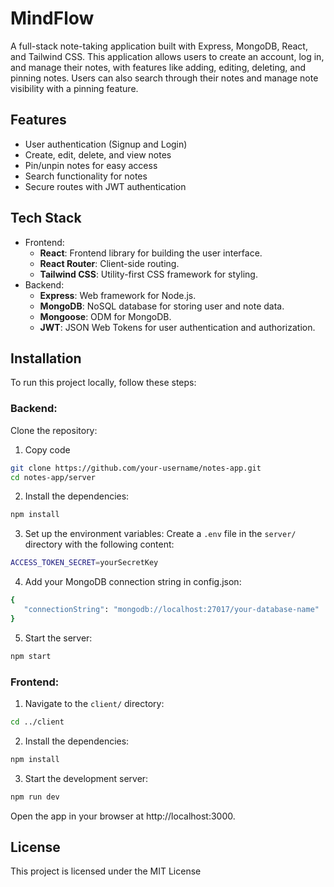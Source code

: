 # MindFlow

A full-stack note-taking application built with Express, MongoDB, React, and Tailwind CSS. This application allows users to create an account, log in, and manage their notes, with features like adding, editing, deleting, and pinning notes. Users can also search through their notes and manage note visibility with a pinning feature.

## Features
- User authentication (Signup and Login)
- Create, edit, delete, and view notes
- Pin/unpin notes for easy access
- Search functionality for notes
- Secure routes with JWT authentication

## Tech Stack
- Frontend:
    - **React**: Frontend library for building the user interface.
    - **React Router**: Client-side routing.
    - **Tailwind CSS**: Utility-first CSS framework for styling.
- Backend:
    - **Express**: Web framework for Node.js.
    - **MongoDB**: NoSQL database for storing user and note data.
    - **Mongoose**: ODM for MongoDB.
    - **JWT**: JSON Web Tokens for user authentication and authorization.

## Installation
To run this project locally, follow these steps:

### Backend:
Clone the repository:

1. Copy code
```bash
git clone https://github.com/your-username/notes-app.git
cd notes-app/server
```

2. Install the dependencies:
```bash
npm install
```

3. Set up the environment variables:
Create a `.env` file in the `server/` directory with the following content:
```bash
ACCESS_TOKEN_SECRET=yourSecretKey
```

4. Add your MongoDB connection string in config.json:
```bash
{
   "connectionString": "mongodb://localhost:27017/your-database-name"
}
```

5. Start the server:
```bash
npm start
```


### Frontend:
1. Navigate to the `client/` directory:
```bash
cd ../client
```

2. Install the dependencies:
```bash
npm install
```

3. Start the development server:
```bash
npm run dev
```
Open the app in your browser at http://localhost:3000.

## License
This project is licensed under the MIT License